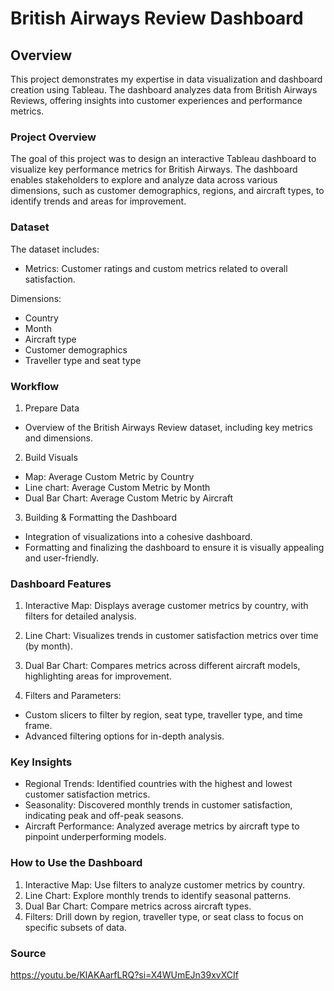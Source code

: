 # British Airways Review Dashboard

## Overview

This project demonstrates my expertise in data visualization and dashboard creation using Tableau. The dashboard analyzes data from British Airways Reviews, offering insights into customer experiences and performance metrics.

### Project Overview

The goal of this project was to design an interactive Tableau dashboard to visualize key performance metrics for British Airways. The dashboard enables stakeholders to explore and analyze data across various dimensions, such as customer demographics, regions, and aircraft types, to identify trends and areas for improvement.

### Dataset

The dataset includes:
- Metrics: Customer ratings and custom metrics related to overall satisfaction.

Dimensions:
- Country
- Month
- Aircraft type
- Customer demographics
- Traveller type and seat type

### Workflow

1. Prepare Data
- Overview of the British Airways Review dataset, including key metrics and dimensions.

2. Build Visuals
- Map: Average Custom Metric by Country
- Line chart: Average Custom Metric by Month
- Dual Bar Chart: Average Custom Metric by Aircraft

3. Building & Formatting the Dashboard
- Integration of visualizations into a cohesive dashboard.
- Formatting and finalizing the dashboard to ensure it is visually appealing and user-friendly.

### Dashboard Features

1. Interactive Map: Displays average customer metrics by country, with filters for detailed analysis.

2. Line Chart: Visualizes trends in customer satisfaction metrics over time (by month).

3. Dual Bar Chart: Compares metrics across different aircraft models, highlighting areas for improvement.

4. Filters and Parameters:
- Custom slicers to filter by region, seat type, traveller type, and time frame.
- Advanced filtering options for in-depth analysis.

### Key Insights

- Regional Trends: Identified countries with the highest and lowest customer satisfaction metrics.
- Seasonality: Discovered monthly trends in customer satisfaction, indicating peak and off-peak seasons.
- Aircraft Performance: Analyzed average metrics by aircraft type to pinpoint underperforming models.

### How to Use the Dashboard

1. Interactive Map: Use filters to analyze customer metrics by country.
2. Line Chart: Explore monthly trends to identify seasonal patterns.
3. Dual Bar Chart: Compare metrics across aircraft types.
4. Filters: Drill down by region, traveller type, or seat class to focus on specific subsets of data.

### Source

https://youtu.be/KlAKAarfLRQ?si=X4WUmEJn39xvXCIf

